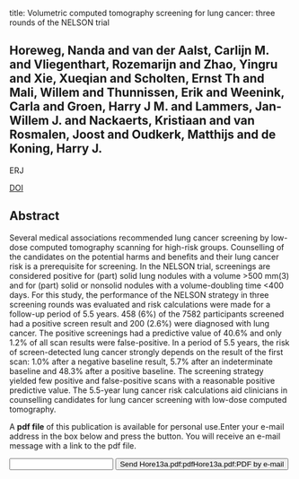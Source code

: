 title: Volumetric computed tomography screening for lung cancer: three rounds of the NELSON trial

## Horeweg, Nanda and van der Aalst, Carlijn M. and Vliegenthart, Rozemarijn and Zhao, Yingru and Xie, Xueqian and Scholten, Ernst Th and Mali, Willem and Thunnissen, Erik and Weenink, Carla and Groen, Harry J M. and Lammers, Jan-Willem J. and Nackaerts, Kristiaan and van Rosmalen, Joost and Oudkerk, Matthijs and de Koning, Harry J.
ERJ

<a href="https://doi.org/10.1183/09031936.00197712">DOI</a>

## Abstract
Several medical associations recommended lung cancer screening by low-dose computed tomography scanning for high-risk groups. Counselling of the candidates on the potential harms and benefits and their lung cancer risk is a prerequisite for screening. In the NELSON trial, screenings are considered positive for (part) solid lung nodules with a volume >500 mm(3) and for (part) solid or nonsolid nodules with a volume-doubling time <400 days. For this study, the performance of the NELSON strategy in three screening rounds was evaluated and risk calculations were made for a follow-up period of 5.5 years. 458 (6%) of the 7582 participants screened had a positive screen result and 200 (2.6%) were diagnosed with lung cancer. The positive screenings had a predictive value of 40.6% and only 1.2% of all scan results were false-positive. In a period of 5.5 years, the risk of screen-detected lung cancer strongly depends on the result of the first scan: 1.0% after a negative baseline result, 5.7% after an indeterminate baseline and 48.3% after a positive baseline. The screening strategy yielded few positive and false-positive scans with a reasonable positive predictive value. The 5.5-year lung cancer risk calculations aid clinicians in counselling candidates for lung cancer screening with low-dose computed tomography.

A <b>pdf file</b> of this publication is available for personal use.Enter your e-mail address in the box below and press the button. You will receive an e-mail message with a link to the pdf file.
<form action="sender.php">  <input type="text" name="email">  <input type="submit" value="Send Hore13a.pdf:pdfHore13a.pdf:PDF by e-mail"></form>